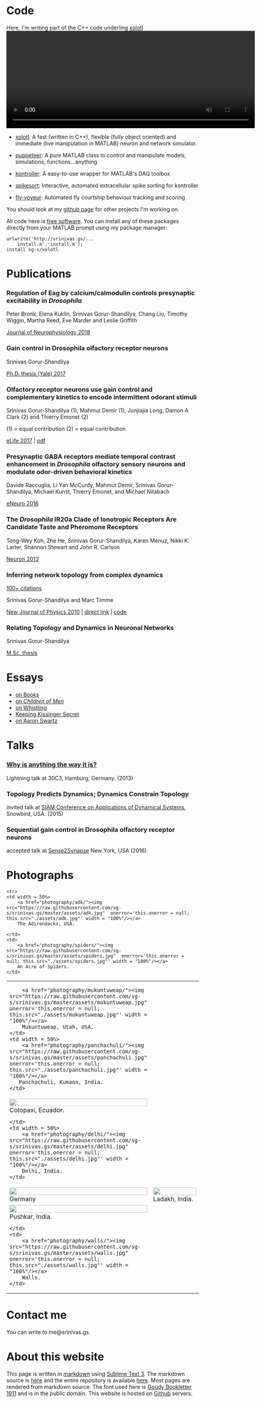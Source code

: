

<a name = "code"></a>
# Code

<div class = "sidenote">Here, I'm writing part of the C++ code underling <a href = "https://github.com/sg-s/xolotl">xolotl</a></div>

<video width="650" height="254" autoplay loop>
  <source src="assets/xolotl.mp4" type="video/mp4">
  <source src="assets/xolotl.webm" type="video/webm">
Your browser does not support the video tag.
</video>



* [xolotl](https://github.com/sg-s/xolotl):
A fast (written in C++), flexible (fully object oriented) and immediate (live manipulation in MATLAB) neuron and network simulator. 

* [puppeteer](https://github.com/sg-s/puppeteer):
A pure MATLAB class to control and manipulate models, simulations, functions...anything

* [kontroller](https://github.com/sg-s/kontroller#kontroller):
A easy-to-use wrapper for MATLAB's DAQ toolbox

* [spikesort](https://github.com/sg-s/spikesort#spikesort):
Interactive, automated extracellular spike sorting for kontroller

* [fly-voyeur](https://github.com/sg-s/fly-voyeur/wiki):
Automated fly courtship behaviour tracking and scoring

<div class = "sidenote leftnote">You should look at my <a href="https://github.com/sg-s/">github page</a> for other projects I'm working on.</div>  

All code here is [free software](http://www.fsf.org/about/what-is-free-software). You can install any of these packages directly from your MATLAB prompt using my package manager:
            
    urlwrite('http://srinivas.gs/...
        install.m','install.m'); 
    install sg-s/xolotl

<a name = "publications"></a>
# Publications


### Regulation of Eag by calcium/calmodulin controls presynaptic excitability in *Drosophila*

Peter Bronk, Elena Kuklin, Srinivas Gorur-Shandilya, Chang Liu, Timothy Wiggin, Martha Reed, Eve Marder and Leslie Griffith

[Journal of Neurophysiology 2018](https://www.physiology.org/doi/abs/10.1152/jn.00820.2017)

### Gain control in Drosophila olfactory receptor neurons 

Srinivas Gorur-Shandilya

[Ph.D. thesis (Yale) 2017](./assets/srinivas.gs_thesis.pdf)

### Olfactory receptor neurons use gain control and complementary kinetics to encode intermittent odorant stimuli

Srinivas Gorur-Shandilya (1), Mahmut Demir (1), Junjiajia Long, Damon A Clark (2) and Thierry Emonet (2)

(1) = equal contribution
(2) = equal contribution

[eLife 2017](https://elifesciences.org/articles/27670) | [pdf](assets/srinivas.gs.elife.pdf)

### Presynaptic GABA receptors mediate temporal contrast enhancement in *Drosophila* olfactory sensory neurons and modulate odor-driven behavioral kinetics

Davide Raccuglia, Li Yan McCurdy, Mahmut Demir, Srinivas Gorur-Shandilya, Michael Kunst, Thierry Emonet, and Michael Nitabach

[eNeuro 2016](http://eneuro.org/content/3/4/ENEURO.0080-16.2016.abstract)

### The *Drosophila* IR20a Clade of Ionotropic Receptors Are Candidate Taste and Pheromone Receptors

Tong-Wey Koh, Zhe He, Srinivas Gorur-Shandilya, Karen Menuz, Nikki K. Larter, Shannon Stewart and John R. Carlson

[Neuron 2013](http://www.sciencedirect.com/science/article/pii/S0896627314006230)


### Inferring network topology from complex dynamics   

<div class = "sidenote leftnote"><span id = "label"><a href = "https://scholar.google.com/citations?user=lTu-VxIAAAAJ"> 100+ citations </a> </span></div> 

Srinivas Gorur-Shandilya and Marc Timme

[New Journal of Physics 2010](http://iopscience.iop.org/1367-2630/13/1/013004) | [direct link](assets/srinivas.gs.inferring.pdf) | [code](https://github.com/sg-s/srinivas.gs/tree/master/assets/inferring-network-topology-code)

### Relating Topology and Dynamics in Neuronal Networks

Srinivas Gorur-Shandilya

[M.Sc. thesis](assets/msc.pdf)

<a name = "essays"></a>
# Essays

* [on Books](essays/books/) 
* [on *Children of Men*](essays/children/)         
* [on Whistling](essays/whistling/) 
* [Keeping Kissinger Secret](essays/kissinger/)
* [on Aaron Swartz](essays/swartz/)



<a name = "talks"></a>
# Talks

### [Why is anything the way it is?](why/)

Lightning talk at 30C3, Hamburg, Germany. (2013)

### Topology Predicts Dynamics; Dynamics Constrain Topology

invited talk at [SIAM Conference on Applications of Dynamical Systems](http://www.siam.org/meetings/ds15/), Snowbird, USA. (2015)

### Sequential gain control in Drosophila olfactory receptor neurons

accepted talk at [Sense2Synapse](http://sense2synapse.com/index.html) New York, USA (2016) 


<a name = "photos"></a>
# Photographs

<table class="center">

    <tr>
    <td width = 50%>     
        <a href="photography/adk/"><img src="https://raw.githubusercontent.com/sg-s/srinivas.gs/master/assets/adk.jpg"  onerror='this.onerror = null; this.src="./assets/adk.jpg"' width = "100%"/></a>
        The Adirondacks, USA. 
     
    </td>
    <td>    
        <a href="photography/spiders/"><img src="https://raw.githubusercontent.com/sg-s/srinivas.gs/master/assets/spiders.jpg"  onerror='this.onerror = null; this.src="./assets/spiders.jpg"' width = "100%"/></a>
        An Acre of Spiders.  
    </td>
  </tr>

  <tr>
    <td width = 50%>

        <a href="photography/mukuntuweap/"><img src="https://raw.githubusercontent.com/sg-s/srinivas.gs/master/assets/mukuntuweap.jpg"  onerror='this.onerror = null; this.src="./assets/mukuntuweap.jpg"' width = "100%"/></a>
        Mukuntuweap, Utah, USA.
    </td>
    <td width = 50%>
        <a href="photography/panchachuli/"><img src="https://raw.githubusercontent.com/sg-s/srinivas.gs/master/assets/panchachuli.jpg"  onerror='this.onerror = null; this.src="./assets/panchachuli.jpg"' width = "100%"/></a>
       Panchachuli, Kumaon, India. 
    </td>
  </tr>


  <tr>
    <td width = 50%>    
        <a href="photography/cotopaxi/"><img src="https://raw.githubusercontent.com/sg-s/srinivas.gs/master/assets/cotopaxi.jpg"  onerror='this.onerror = null; this.src="./assets/cotopaxi.jpg"' width = "100%"/></a>
        Cotopaxi, Ecuador.
    
    </td>
    <td width = 50%>  
        <a href="photography/delhi/"><img src="https://raw.githubusercontent.com/sg-s/srinivas.gs/master/assets/delhi.jpg"  onerror='this.onerror = null; this.src="./assets/delhi.jpg"' width = "100%"/></a>
        Delhi, India.
    </td>
  </tr>

  <tr>
    <td width = 50%>
        <a href="photography/germany/"><img src="https://raw.githubusercontent.com/sg-s/srinivas.gs/master/assets/germany.jpg"  onerror='this.onerror = null; this.src="./assets/germany.jpg"' width = "100%"/></a>
        Germany
    </td>
    <td width = 50%>    
        <a href="photography/ladakh/"><img src="https://raw.githubusercontent.com/sg-s/srinivas.gs/master/assets/ladakh.jpg"  onerror='this.onerror = null; this.src="./assets/ladakh.jpg"' width = "100%"/></a>
        Ladakh, India.    
    </td>
  </tr>

  <tr>
    <td width = 50%>     
        <a href="photography/pushkar/"><img src="https://raw.githubusercontent.com/sg-s/srinivas.gs/master/assets/pushkar.jpg"  onerror='this.onerror = null; this.src="./assets/pushkar.jpg"' width = "100%"/></a>
        Pushkar, India. 
     
    </td>
    <td>    
        <a href="photography/walls/"><img src="https://raw.githubusercontent.com/sg-s/srinivas.gs/master/assets/walls.jpg"  onerror='this.onerror = null; this.src="./assets/walls.jpg"' width = "100%"/></a>
        Walls.  
    </td>
  </tr>

</table>


<a name = "contact"></a>
# Contact me

You can write to &#x202E;.sg.savi&#x202D;me@srin
<!-- 
You should encrypt all email. Here is my [GPG public key](http://srinivas.gs/sgs.asc) which you can also get from the [MIT key server](http://pgp.mit.edu/pks/lookup?search=srinivas.gs) or on [https://keybase.io/srinivas](https://keybase.io/srinivas). Its fingerprint is 

    88C6 D016 6B09 8880 6BF8 
    F253 8C9C B698 D193 4604

You can verify this using


    curl srinivas.gs/sgs.asc |
         gpg --with-fingerprint

You can send me a encrypted message even if you don't know how to use encryption: [click here](https://hawkpost.co/box/6565b695-4f56-4a3a-9075-1b83ff19c026) to do so.  -->

# About this website
This page is written in [markdown](https://daringfireball.net/projects/markdown/) using [Sublime Text 3](http://www.sublimetext.com/). The markdown source is [here](./README.md) and the entire repository is available [here](https://github.com/sg-s/srinivas.gs). Most pages are rendered from markdown source. The font used here is [Goudy Bookletter 1911](https://www.theleagueofmoveabletype.com/goudy-bookletter-1911) and is in the public domain. This website is hosted on [Github](https://github.com/sg-s/srinivas.gs) servers.

